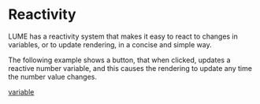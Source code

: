 # Reactivity

LUME has a reactivity system that makes it easy to react to changes in
variables, or to update rendering, in a concise and simple way.

The following example shows a button, that when clicked, updates a reactive
number variable, and this causes the rendering to update any time the number
value changes.

<div id="reactivityExample"></div>

<script type="application/javascript">
  new Vue({
    el: '#reactivityExample',
    template: '<live-code :template="code" mode="html>iframe" :debounce="200" />',
    data: {
      code:
/*html*/`
<base href="${host}" /><script src="./importmap.js"><\/script>

<body>

  <script type="module">
    import {variable, html, Motor} from 'lume'

    const count = variable(0)
    const incrementCount = () => count(count() + 1)

    let targetRotationY = 0
    const rotationY = variable(-80)
    Motor.addRenderTask(t => {
      rotationY.set(
        rotationY() + (targetRotationY - rotationY.get()) / 20
      )
    })

    const buttonClicked = () => {
      incrementCount()
      targetRotationY += 20
    }

    const rotation = () => [0, rotationY(), 0]

    const scene = html\`
      <lume-scene>
        <lume-element3d
          id="node"
          rotation=\${rotation}
          size="100 100"
          align-point="0.5 0.5 0.5"
          mount-point="0.5 0.5 0.5"
        >
          <h1 align="center">\${count}</h1>
        </lume-element3d>

        <lume-element3d
          id="node"
          align-point="0.5 0.5"
          position="0 80"
        >
          <button
            style="transform: translateX(-50%)"
            onclick=\${buttonClicked}
          >
            Click
          </button>
        </lume-element3d>
      </lume-scene>
    \`

    console.log(scene instanceof HTMLElement) // true

    document.body.append(scene)
  <\/script>

  <style>
    html, body {
      margin: 0; padding: 0;
      height: 100%; width: 100%;
      background: #333;
      font-family: sans-serif;
    }
    lume-element3d {
      background: deeppink;
      border-radius: 5px;
    }
  </style>
</body>
`
    },
  })
</script>

<!-- TODO replace with classy-solid -->

[variable](./includes/lume-variable.md ':include')
